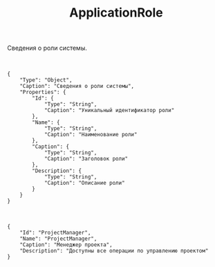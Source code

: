 ﻿---
layout: default
title: ApplicationRole
position: 1
categories: 
tags: 
---

Сведения о роли системы.

   

```
{
	"Type": "Object",
	"Caption": "Сведения о роли системы",
	"Properties": {
		"Id": {
			"Type": "String",
			"Caption": "Уникальный идентификатор роли"
		},
		"Name": {
			"Type": "String",
			"Caption": "Наименование роли"
		},
		"Caption": {
			"Type": "String",
			"Caption": "Заголовок роли"
		},
		"Description": {
			"Type": "String",
			"Caption": "Описание роли"
		}
	}
}
```

   

```
{
	"Id": "ProjectManager",
	"Name": "ProjectManager",
	"Caption": "Менеджер проекта",
	"Description": "Доступны все операции по управлению проектом"
}
```

 

 

